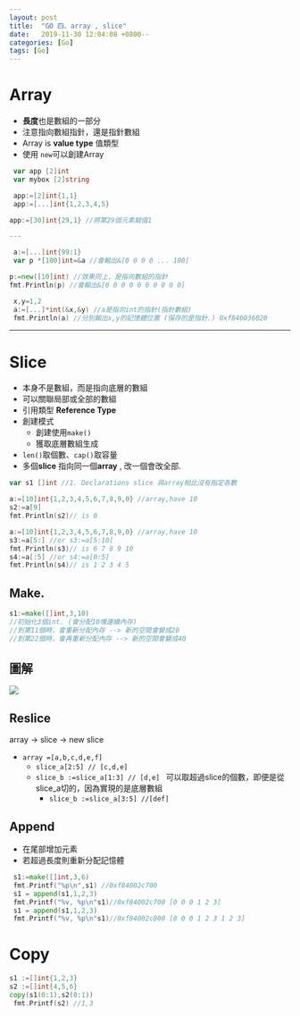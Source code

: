 ```yaml
---
layout: post
title:  "GO 四、array , slice"
date:   2019-11-30 12:04:08 +0800--
categories: [Go]
tags: [Go]  
---
```


# Array

- **長度**也是數組的一部分
- 注意指向數組指針，還是指針數組
- Array is **value type** 值類型
- 使用 `new`可以創建Array


```go
 var app [2]int
 var mybox [2]string
```

```go
 app:=[2]int{1,1}  
 app:=[...]int{1,2,3,4,5}
```

```go
app:=[30]int{29,1} //將第29個元素賦值1

---
```

```go
 a:=[...]int{99:1}
 var p *[100]int=&a //會輸出&[0 0 0 0 ... 100]
```

```go
p:=new([10]int) //效果同上，是指向數組的指針
fmt.Println(p) //會輸出&[0 0 0 0 0 0 0 0 0 0]
```

```go
 x,y=1,2
 a:=[...]*int(&x,&y) //a是指向int的指針(指針數組)
 fmt.Println(a) //分別輸出x,y的記憶體位置 (保存的是指針.) 0xf840036020
```
---
# Slice

- 本身不是數組，而是指向底層的數組
- 可以關聯局部或全部的數組
- 引用類型 **Reference Type**
- 創建模式
     - 創建使用`make()`
     - 獲取底層數組生成
- `len()`取個數、`cap()`取容量
- 多個**slice** 指向同一個**array** , 改一個會改全部.


```go
var s1 []int //1. Declarations slice 與array相比沒有指定各數

a:=[10]int{1,2,3,4,5,6,7,8,9,0} //array,have 10
s2:=a[9]  
fmt.Println(s2)// is 0
```
```go
a:=[10]int{1,2,3,4,5,6,7,8,9,0} //array,have 10
s3:=a[5:] //or s3:=a[5:10]
fmt.Println(s3)// is 6 7 8 9 10
s4:=a[:5] //or s4:=a[0:5]
fmt.Println(s4)// is 1 2 3 4 5
```

## Make.
```go
s1:=make([]int,3,10) 
//初始化3個int. (會分配10塊連續內存)
//到第11個時，會重新分配內存 --> 新的空間會變成20
//到第22個時，會再重新分配內存 --> 新的空間會變成40
```

## 圖解

![](https://upload.cc/i1/2019/11/30/8vYGWj.png)

## Reslice

array -> slice -> new slice
- `array =[a,b,c,d,e,f]`
     - `slice_a[2:5] // [c,d,e]`
     - `slice_b :=slice_a[1:3] // [d,e] `
     可以取超過slice的個數，即便是從slice_a切的，因為實現的是底層數組
          - `slice_b :=slice_a[3:5] //[def]`

## Append
- 在尾部增加元素
- 若超過長度則重新分配記憶體

```GO
 s1:=make([]int,3,6)
 fmt.Printf("%p\n",s1) //0xf84002c700
 s1 = append(s1,1,2,3) 
 fmt.Printf("%v, %p\n"s1)//0xf84002c700 [0 0 0 1 2 3]
 s1 = append(s1,1,2,3) 
 fmt.Printf("%v, %p\n"s1)//0xf84002c800 [0 0 0 1 2 3 1 2 3]
```

# Copy

```go
s1 :=[]int{1,2,3}
s2 :=[]int{4,5,6}
copy(s1(0:1),s2(0:1))
 fmt.Printf(s2) //1,3 

```

